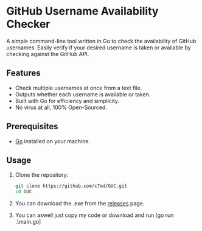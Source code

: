 # GitHub Username Availability Checker

A simple command-line tool written in Go to check the availability of GitHub usernames. Easily verify if your desired username is taken or available by checking against the GitHub API.

## Features

- Check multiple usernames at once from a text file.
- Outputs whether each username is available or taken.
- Built with Go for efficiency and simplicity.
- No virus at all, 100% Open-Sourced.

## Prerequisites

- [Go](https://golang.org/dl/) installed on your machine.

## Usage

1. Clone the repository:

   ```bash
   git clone https://github.com/c7md/GUC.git
   cd GUC

2. You can download the .exe from the [releases](https://golang.org/dl/) page.


3. You can aswell just copy my code or download and run [go run .\main.go]
